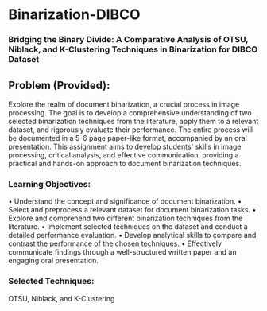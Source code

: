 # Binarization-DIBCO
### Bridging the Binary Divide: A Comparative Analysis of OTSU, Niblack, and K-Clustering Techniques in Binarization for DIBCO Dataset

## Problem (Provided):
Explore the realm of document binarization, a crucial process in image processing. The goal is to develop a comprehensive understanding of two selected binarization techniques from the literature, apply them to a relevant dataset, and rigorously evaluate their performance. The entire process will be documented in a 5-6 page paper-like format, accompanied by an oral presentation. This assignment aims to develop students' skills in image processing, critical analysis, and effective communication, providing a practical and hands-on approach to document binarization techniques.

### Learning Objectives:
• Understand the concept and significance of document binarization.
• Select and preprocess a relevant dataset for document binarization tasks.
• Explore and comprehend two different binarization techniques from the literature.
• Implement selected techniques on the dataset and conduct a detailed performance evaluation.
• Develop analytical skills to compare and contrast the performance of the chosen techniques.
• Effectively communicate findings through a well-structured written paper and an engaging oral presentation.

### Selected Techniques:
OTSU, Niblack, and K-Clustering

